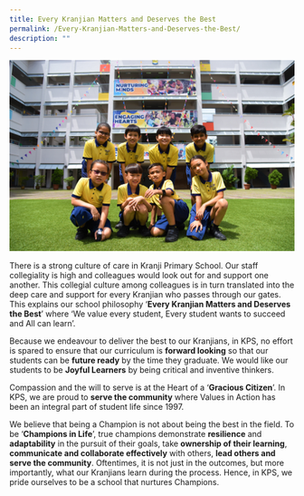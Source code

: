 ```yaml
---
title: Every Kranjian Matters and Deserves the Best
permalink: /Every-Kranjian-Matters-and-Deserves-the-Best/
description: ""
---
```


![](/images/Homepage/KPS_main%20photo.jpg)

There is a strong culture of care in Kranji Primary School. Our staff collegiality is high and colleagues would look out for and support one another. This collegial culture among colleagues is in turn translated into the deep care and support for every Kranjian who passes through our gates. This explains our school philosophy ‘**Every Kranjian Matters and Deserves the Best**’ where ‘We value every student, Every student wants to succeed  and  All can learn’.

Because we endeavour to deliver the best to our Kranjians, in KPS, no effort is spared to ensure that our curriculum is **forward looking** so that our students can be **future ready** by the time they graduate. We would like our students to be **Joyful Learners** by being critical and inventive thinkers.

Compassion and the will to serve is at the Heart of a ‘**Gracious Citizen**’. In KPS, we are proud to **serve the community** where Values in Action has been an integral part of student life since 1997.

We believe that being a Champion is not about being the best in the field. To be ‘**Champions in Life**’, true champions demonstrate **resilience** and **adaptability** in the pursuit of their goals, take **ownership of their learning**, **communicate and collaborate effectively** with others, **lead others and serve the community**. Oftentimes, it is not just in the outcomes, but more importantly, what our Kranjians learn during the process. Hence, in KPS, we pride ourselves to be a school that nurtures Champions.